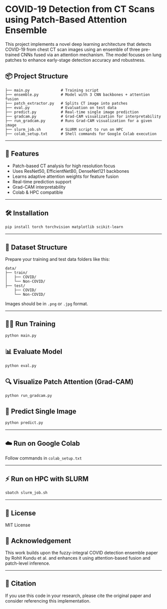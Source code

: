# COVID-19 Detection from CT Scans using Patch-Based Attention Ensemble

This project implements a novel deep learning architecture that detects COVID-19 from chest CT scan images using an ensemble of three pre-trained CNNs fused via an attention mechanism. The model focuses on lung patches to enhance early-stage detection accuracy and robustness.

## 📦 Project Structure

```
├── main.py              # Training script
├── ensemble.py          # Model with 3 CNN backbones + attention fusion
├── patch_extractor.py   # Splits CT image into patches
├── eval.py              # Evaluation on test data
├── predict.py           # Real-time single image prediction
├── gradcam.py           # Grad-CAM visualization for interpretability
├── run_gradcam.py       # Runs Grad-CAM visualization for a given image
├── slurm_job.sh         # SLURM script to run on HPC
├── colab_setup.txt      # Shell commands for Google Colab execution
```

---

## 🚀 Features
- Patch-based CT analysis for high resolution focus
- Uses ResNet50, EfficientNetB0, DenseNet121 backbones
- Learns adaptive attention weights for feature fusion
- Real-time prediction support
- Grad-CAM interpretability
- Colab & HPC compatible

---

## 🛠️ Installation

```bash
pip install torch torchvision matplotlib scikit-learn
```

---

## 📁 Dataset Structure
Prepare your training and test data folders like this:

```
data/
├── train/
│   ├── COVID/
│   └── Non-COVID/
├── test/
    ├── COVID/
    └── Non-COVID/
```
Images should be in `.png` or `.jpg` format.

---

## 🏃‍♂️ Run Training
```bash
python main.py
```

## 📊 Evaluate Model
```bash
python eval.py
```

## 🔍 Visualize Patch Attention (Grad-CAM)
```bash
python run_gradcam.py
```

## 🔮 Predict Single Image
```bash
python predict.py
```

---

## ☁️ Run on Google Colab
Follow commands in `colab_setup.txt`

---

## ⚡ Run on HPC with SLURM
```bash
sbatch slurm_job.sh
```

---

## 📄 License
MIT License

## 🙏 Acknowledgement
This work builds upon the fuzzy-integral COVID detection ensemble paper by Rohit Kundu et al. and enhances it using attention-based fusion and patch-level inference.

---

## 🔗 Citation
If you use this code in your research, please cite the original paper and consider referencing this implementation.
